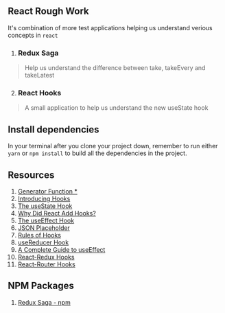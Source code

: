 ## React Rough Work

It's combination of more test applications helping us understand verious concepts in `react` 

1. ### Redux Saga
> Help us understand the difference between take, takeEvery and takeLatest

2. ### React Hooks
> A small application to help us understand the new useState hook

## Install dependencies

In your terminal after you clone your project down, remember to run either `yarn` or `npm install` to build all the dependencies in the project.

## Resources

1. [Generator Function *](https://developer.mozilla.org/en-US/docs/Web/JavaScript/Reference/Statements/function* "Generator Function - MDN")
1. [Introducing Hooks](https://reactjs.org/docs/hooks-intro.html "Introducing Hooks")
1. [The useState Hook](https://reactjs.org/docs/hooks-state.html "Using the State Hook")
1. [Why Did React Add Hooks?](https://reactjs.org/docs/hooks-intro.html#motivation "Why Did React Add Hooks?")
1. [The useEffect Hook](https://reactjs.org/docs/hooks-effect.html "Using the Effect Hook")
1. [JSON Placeholder](https://jsonplaceholder.typicode.com/ "JSON Placeholder")
1. [Rules of Hooks](https://reactjs.org/docs/hooks-rules.html "Rules of Hooks")
1. [useReducer Hook](https://reactjs.org/docs/hooks-reference.html#usereducer "useReducer Hook")
1. [A Complete Guide to useEffect](https://overreacted.io/a-complete-guide-to-useeffect/ "A Complete Guide to useEffect")
1. [React-Redux Hooks](https://react-redux.js.org/api/hooks "React-Redux Hooks")
1. [React-Router Hooks](https://github.com/ReactTraining/react-router/blob/master/packages/react-router/docs/api/hooks.md "React-Router Hooks")

## NPM Packages

1. [Redux Saga - npm](https://www.npmjs.com/package/redux-saga "redux-saga npm package")
